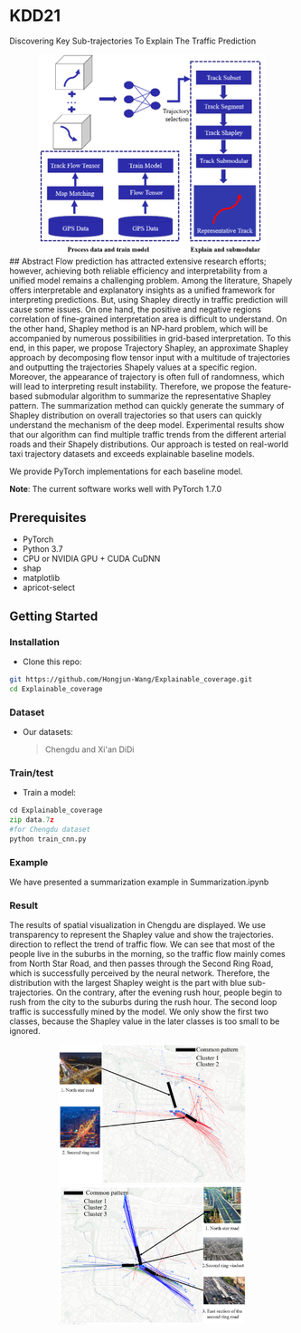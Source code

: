 # KDD21
Discovering Key Sub-trajectories To Explain The Traffic Prediction



<center class="half">
    <img src="figure/framework.png" width="400"/>
</center>
## Abstract 
Flow prediction has attracted extensive research efforts; however,
achieving both reliable efficiency and interpretability from a unified model remains a challenging problem. Among the literature,
Shapely offers interpretable and explanatory insights as a unified
framework for interpreting predictions. But, using Shapley directly
in traffic prediction will cause some issues. On one hand, the positive and negative regions correlation of fine-grained interpretation
area is difficult to understand. On the other hand, Shapley method
is an NP-hard problem, which will be accompanied by numerous
possibilities in grid-based interpretation. To this end, in this paper,
we propose Trajectory Shapley, an approximate Shapley approach
by decomposing flow tensor input with a multitude of trajectories
and outputting the trajectories Shapely values at a specific region.
Moreover, the appearance of trajectory is often full of randomness,
which will lead to interpreting result instability. Therefore, we propose the feature-based submodular algorithm to summarize the
representative Shapley pattern. The summarization method can
quickly generate the summary of Shapley distribution on overall
trajectories so that users can quickly understand the mechanism
of the deep model. Experimental results show that our algorithm
can find multiple traffic trends from the different arterial roads and
their Shapely distributions. Our approach is tested on real-world
taxi trajectory datasets and exceeds explainable baseline models.

We provide PyTorch implementations for each baseline model.

**Note**: The current software works well with PyTorch 1.7.0

## Prerequisites

- PyTorch
- Python 3.7
- CPU or NVIDIA GPU + CUDA CuDNN
- shap
- matplotlib
- apricot-select

## Getting Started

### Installation

- Clone this repo:

```bash
git https://github.com/Hongjun-Wang/Explainable_coverage.git
cd Explainable_coverage
```

### Dataset

- Our datasets: 
  > Chengdu and Xi'an DiDi
  >
  >


### Train/test

- Train a model:

```python
cd Explainable_coverage
zip data.7z
#for Chengdu dataset
python train_cnn.py
```


### Example
We have presented a summarization example in Summarization.ipynb


### Result
 The results of spatial visualization in Chengdu are displayed. We  use transparency to represent the Shapley value and show the trajectories. direction to reflect the trend of traffic flow. We can see that most of the people live in the suburbs in the morning, so the traffic flow mainly comes from North Star Road, and then passes through the Second Ring Road, which is successfully perceived by the neural network. Therefore, the distribution with the largest Shapley weight is the part with blue sub-trajectories. On the contrary, after the evening rush hour, people begin to rush from the city to the suburbs during the rush hour. The second loop traffic is successfully mined by the model. We only show the first two classes, because the Shapley value in the later classes is too small to be ignored. 

<center class="half">
    <img src="figure/evening_mining.png" width="330"/><img src="figure/daytime_mining.png" width="330"/>
</center>














 
